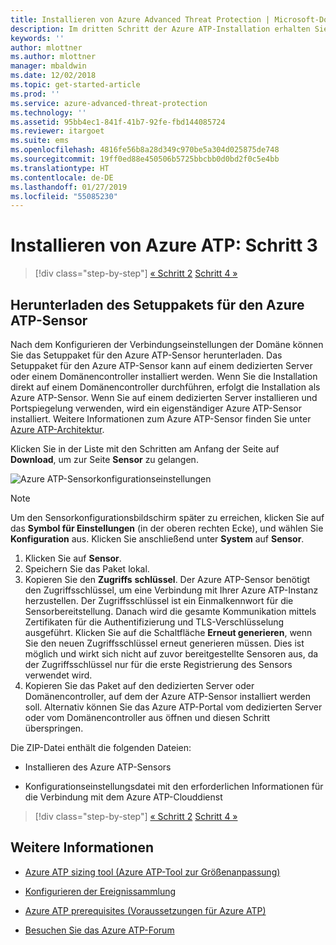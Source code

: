 ```yaml
---
title: Installieren von Azure Advanced Threat Protection | Microsoft-Dokumentation
description: Im dritten Schritt der Azure ATP-Installation erhalten Sie Hilfe zum Download des Setuppakets für den Azure ATP-Sensor.
keywords: ''
author: mlottner
ms.author: mlottner
manager: mbaldwin
ms.date: 12/02/2018
ms.topic: get-started-article
ms.prod: ''
ms.service: azure-advanced-threat-protection
ms.technology: ''
ms.assetid: 95bb4ec1-841f-41b7-92fe-fbd144085724
ms.reviewer: itargoet
ms.suite: ems
ms.openlocfilehash: 4816fe56b8a28d349c970be5a304d025875de748
ms.sourcegitcommit: 19ff0ed88e450506b5725bbcbb0d0bd2f0c5e4bb
ms.translationtype: HT
ms.contentlocale: de-DE
ms.lasthandoff: 01/27/2019
ms.locfileid: "55085230"
---
```

# <a name="install-azure-atp---step-3"></a>Installieren von Azure ATP: Schritt 3

> [!div class="step-by-step"]
> [« Schritt 2](install-atp-step2.md)
> [Schritt 4 »](install-atp-step4.md)

## <a name="download-the-azure-atp-sensor-setup-package"></a>Herunterladen des Setuppakets für den Azure ATP-Sensor
Nach dem Konfigurieren der Verbindungseinstellungen der Domäne können Sie das Setuppaket für den Azure ATP-Sensor herunterladen. Das Setuppaket für den Azure ATP-Sensor kann auf einem dedizierten Server oder einem Domänencontroller installiert werden. Wenn Sie die Installation direkt auf einem Domänencontroller durchführen, erfolgt die Installation als Azure ATP-Sensor. Wenn Sie auf einem dedizierten Server installieren und Portspiegelung verwenden, wird ein eigenständiger Azure ATP-Sensor installiert. Weitere Informationen zum Azure ATP-Sensor finden Sie unter [Azure ATP-Architektur](atp-architecture.md). 

Klicken Sie in der Liste mit den Schritten am Anfang der Seite auf **Download**, um zur Seite **Sensor** zu gelangen.

![Azure ATP-Sensorkonfigurationseinstellungen](media/atp-sensor-config.png)

> [!NOTE] 
> Um den Sensorkonfigurationsbildschirm später zu erreichen, klicken Sie auf das **Symbol für Einstellungen** (in der oberen rechten Ecke), und wählen Sie **Konfiguration** aus. Klicken Sie anschließend unter **System** auf **Sensor**.  

1.  Klicken Sie auf **Sensor**.
2.  Speichern Sie das Paket lokal.
3.  Kopieren Sie den **Zugriffs** **schlüssel**. Der Azure ATP-Sensor benötigt den Zugriffsschlüssel, um eine Verbindung mit Ihrer Azure ATP-Instanz herzustellen. Der Zugriffsschlüssel ist ein Einmalkennwort für die Sensorbereitstellung. Danach wird die gesamte Kommunikation mittels Zertifikaten für die Authentifizierung und TLS-Verschlüsselung ausgeführt. Klicken Sie auf die Schaltfläche **Erneut generieren**, wenn Sie den neuen Zugriffsschlüssel erneut generieren müssen. Dies ist möglich und wirkt sich nicht auf zuvor bereitgestellte Sensoren aus, da der Zugriffsschlüssel nur für die erste Registrierung des Sensors verwendet wird.
4.  Kopieren Sie das Paket auf den dedizierten Server oder Domänencontroller, auf dem der Azure ATP-Sensor installiert werden soll. Alternativ können Sie das Azure ATP-Portal vom dedizierten Server oder vom Domänencontroller aus öffnen und diesen Schritt überspringen.

Die ZIP-Datei enthält die folgenden Dateien:

-   Installieren des Azure ATP-Sensors

-   Konfigurationseinstellungsdatei mit den erforderlichen Informationen für die Verbindung mit dem Azure ATP-Clouddienst


> [!div class="step-by-step"]
> [« Schritt 2](install-atp-step2.md)
> [Schritt 4 »](install-atp-step4.md)


## <a name="see-also"></a>Weitere Informationen

- [Azure ATP sizing tool (Azure ATP-Tool zur Größenanpassung)](http://aka.ms/aatpsizingtool)

- [Konfigurieren der Ereignissammlung](configure-event-collection.md)

- [Azure ATP prerequisites (Voraussetzungen für Azure ATP)](atp-prerequisites.md)

- [Besuchen Sie das Azure ATP-Forum](https://aka.ms/azureatpcommunity)